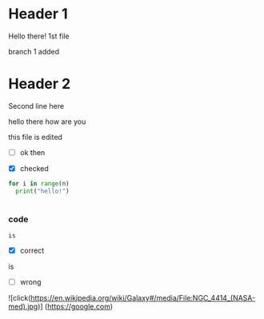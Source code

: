 # Header 1
Hello there! 1st file 

branch 1 added

# Header 2

Second line here

hello there how are you

this file is edited

- [ ] ok then

- [x] checked

```python
for i in range(n)
  print("hello!")
  
  ```
 ### code
 `is`
 - [x] correct
 
 is 
 - [ ] wrong
 
 ![click(https://en.wikipedia.org/wiki/Galaxy#/media/File:NGC_4414_(NASA-med).jpg)] (https://google.com)
 
